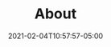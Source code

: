 ---
title: "About"
h1: "We are a team of strategists, designers, researchers and developers."
date: 2021-02-04T10:57:57-05:00
layout: about
---